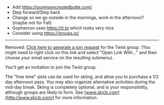 - Add https://gunnisoncrestedbutte.com/
- Step forward/Step back
- Change so we go outside in the mornings, work in the afternoon? (maybe not for Fall)
- Gophercon uses https://ti.to which looks very nice
- Consider using https://groups.io/


-----------------------------------------------------------
Removed:
<a href="mailto:mindviewinc@gmail.com?subject=Twist%20request:%20Software%20Architecture%20Forum&body=Please%20add%20me%20to%20https://twistapp.com/a/23564/people/u">Click here to generate a join request</a> for the Twist group. (You might need to right click on this link and
 select "Open Link With..." and then choose your email service on the resulting submenu).

You'll get an invitation to join the Twist group.

The "free time" slots can be used for skiing, and allow you to purchase
a 1/2 day afternoon pass. You may also organize alternative activities
during the mid-day break. Skiing is completely optional, and is your
responsibility, although groups are likely to form. See
[www.skicb.com](http://www.skicb.com/) for more information.


